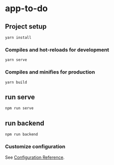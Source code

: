 # app-to-do

## Project setup
```
yarn install
```

### Compiles and hot-reloads for development
```
yarn serve
```

### Compiles and minifies for production
```
yarn build
```

## run serve
```
npm run serve
```

## run backend
```
npm run backend
```
### Customize configuration
See [Configuration Reference](https://cli.vuejs.org/config/).
